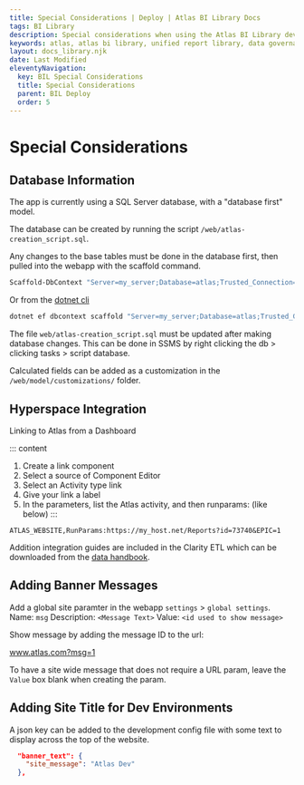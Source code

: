 ```yaml
---
title: Special Considerations | Deploy | Atlas BI Library Docs
tags: BI Library
description: Special considerations when using the Atlas BI Library development.
keywords: atlas, atlas bi library, unified report library, data governance, database, considerations, using the library
layout: docs_library.njk
date: Last Modified
eleventyNavigation:
  key: BIL Special Considerations
  title: Special Considerations
  parent: BIL Deploy
  order: 5
---
```


# Special Considerations

## Database Information

The app is currently using a SQL Server database, with a "database first" model.

The database can be created by running the script `/web/atlas-creation_script.sql`.

Any changes to the base tables must be done in the database first, then pulled into the webapp with the scaffold command.

```bash
Scaffold-DbContext "Server=my_server;Database=atlas;Trusted_Connection=True;" Microsoft.EntityFrameworkCore.SqlServer -OutputDir Models -force -Context Atlas_WebContext -Namespace Atlas_Web.Models
```

Or from the [dotnet cli](https://docs.microsoft.com/en-us/ef/core/cli/dotnet)

```bash
dotnet ef dbcontext scaffold "Server=my_server;Database=atlas;Trusted_Connection=True;" Microsoft.EntityFrameworkCore.SqlServer --output-dir Models --force --context Atlas_WebContext --namespace Atlas_Web.Models --project web/web.csproj
```

The file `web/atlas-creation_script.sql` must be updated after making database changes. This can be done in SSMS by right clicking the db > clicking tasks > script database.

Calculated fields can be added as a customization in the `/web/model/customizations/` folder.

## Hyperspace Integration

Linking to Atlas from a Dashboard

::: content

1. Create a link component
2. Select a source of Component Editor
3. Select an Activity type link
4. Give your link a label
5. In the parameters, list the Atlas activity, and then runparams:<URL of the content> (like below)
   :::

```
ATLAS_WEBSITE,RunParams:https://my_host.net/Reports?id=73740&EPIC=1
```

Addition integration guides are included in the Clarity ETL which can be downloaded from the [data handbook](https://datahandbook.epic.com/Reports/Details/9000648).

## Adding Banner Messages

Add a global site paramter in the webapp `settings` > `global settings`.
Name: `msg`
Description: `<Message Text>`
Value: `<id used to show message>`

Show message by adding the message ID to the url:

www.atlas.com?msg=1

To have a site wide message that does not require a URL param, leave the `Value` box blank when creating the param.

## Adding Site Title for Dev Environments

A json key can be added to the development config file with some text to display across the top of the website.

```json
  "banner_text": {
    "site_message": "Atlas Dev"
  },
```
